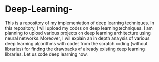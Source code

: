 # Deep-Learning-
This is a repository of my implementation of deep learning techniques. In this repository, I will upload my codes on deep learning techniques. I am planning to upload various projects on deep learning architecture using neural networks. Moreover, I wil explain an in depth analysis of various deep learning algorithms with codes from the scratch coding (without libraries) for finding the drawbacks of already existing deep learning libraries. Let us code deep learning now. 
